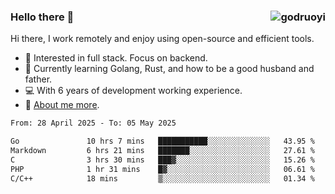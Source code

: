 ### Hello there 👋 <img align="right" src="https://github-readme-stats.vercel.app/api?username=godruoyi&show_icons=true" alt="godruoyi" />

Hi there, I work remotely and enjoy using open-source and efficient tools.

- 🔭 Interested in full stack. Focus on backend.
- 🌱 Currently learning Golang, Rust, and how to be a good husband and father.
- 💻 With 6 years of development working experience.
- 👒 [About me more](https://godruoyi.com/posts/about-godruoyi).



<!--START_SECTION:waka-->

```txt
From: 28 April 2025 - To: 05 May 2025

Go               10 hrs 7 mins   ███████████░░░░░░░░░░░░░░   43.95 %
Markdown         6 hrs 21 mins   ███████░░░░░░░░░░░░░░░░░░   27.61 %
C                3 hrs 30 mins   ███▓░░░░░░░░░░░░░░░░░░░░░   15.26 %
PHP              1 hr 31 mins    █▓░░░░░░░░░░░░░░░░░░░░░░░   06.61 %
C/C++            18 mins         ▒░░░░░░░░░░░░░░░░░░░░░░░░   01.34 %
```

<!--END_SECTION:waka-->
